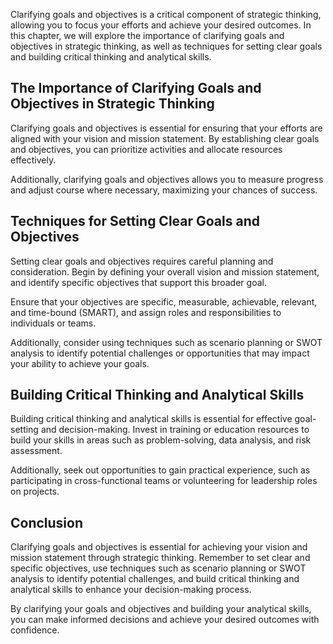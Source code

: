 
Clarifying goals and objectives is a critical component of strategic thinking, allowing you to focus your efforts and achieve your desired outcomes. In this chapter, we will explore the importance of clarifying goals and objectives in strategic thinking, as well as techniques for setting clear goals and building critical thinking and analytical skills.

The Importance of Clarifying Goals and Objectives in Strategic Thinking
-----------------------------------------------------------------------

Clarifying goals and objectives is essential for ensuring that your efforts are aligned with your vision and mission statement. By establishing clear goals and objectives, you can prioritize activities and allocate resources effectively.

Additionally, clarifying goals and objectives allows you to measure progress and adjust course where necessary, maximizing your chances of success.

Techniques for Setting Clear Goals and Objectives
-------------------------------------------------

Setting clear goals and objectives requires careful planning and consideration. Begin by defining your overall vision and mission statement, and identify specific objectives that support this broader goal.

Ensure that your objectives are specific, measurable, achievable, relevant, and time-bound (SMART), and assign roles and responsibilities to individuals or teams.

Additionally, consider using techniques such as scenario planning or SWOT analysis to identify potential challenges or opportunities that may impact your ability to achieve your goals.

Building Critical Thinking and Analytical Skills
------------------------------------------------

Building critical thinking and analytical skills is essential for effective goal-setting and decision-making. Invest in training or education resources to build your skills in areas such as problem-solving, data analysis, and risk assessment.

Additionally, seek out opportunities to gain practical experience, such as participating in cross-functional teams or volunteering for leadership roles on projects.

Conclusion
----------

Clarifying goals and objectives is essential for achieving your vision and mission statement through strategic thinking. Remember to set clear and specific objectives, use techniques such as scenario planning or SWOT analysis to identify potential challenges, and build critical thinking and analytical skills to enhance your decision-making process.

By clarifying your goals and objectives and building your analytical skills, you can make informed decisions and achieve your desired outcomes with confidence.
